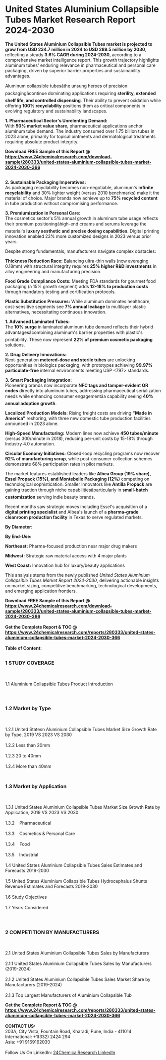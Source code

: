 <h1>United States Aluminium Collapsible Tubes  Market Research Report 2024-2030</h1><p><strong>The United States Aluminium Collapsible Tubes market is projected to grow from USD 234.7 million in 2024 to USD 289.5 million by 2030</strong>, reflecting a steady <strong>3.6% CAGR during 2024-2030</strong>, according to a comprehensive market intelligence report. This growth trajectory highlights aluminum tubes' enduring relevance in pharmaceutical and personal care packaging, driven by superior barrier properties and sustainability advantages.</p><p>Aluminum collapsible tubesâthe unsung heroes of precision packagingâcontinue dominating applications requiring <strong>sterility, extended shelf life, and controlled dispensing</strong>. Their ability to prevent oxidation while offering <strong>100% recyclability</strong> positions them as critical components in evolving regulatory and sustainability landscapes.</p><p><strong>1. Pharmaceutical Sector's Unrelenting Demand:</strong><br>
With <strong>50% market value share</strong>, pharmaceutical applications anchor aluminum tube demand. The industry consumed over 1.75 billion tubes in 2023 alone, primarily for topical ointments and dermatological treatments requiring absolute product integrity.</p><div><b>Download FREE Sample of this Report @ 
            <a href="https://www.24chemicalresearch.com/download-sample/280333/united-states-aluminium-collapsible-tubes-market-2024-2030-366">
            https://www.24chemicalresearch.com/download-sample/280333/united-states-aluminium-collapsible-tubes-market-2024-2030-366</a></b></div><br><p><strong>2. Sustainable Packaging Imperatives:</strong><br>
As packaging recyclability becomes non-negotiable, aluminum's <strong>infinite recyclability</strong> and 30% lighter weight (versus 2010 benchmarks) make it the material of choice. Major brands now achieve up to <strong>75% recycled content</strong> in tube production without compromising performance.</p><p><strong>3. Premiumization in Personal Care:</strong><br>
The cosmetics sector's 5% annual growth in aluminum tube usage reflects their premium positioningâhigh-end creams and serums leverage the material's <strong>luxury aesthetic and precise dosing capabilities</strong>. Digital printing innovation enabled 23% more customized designs in 2023 versus prior years.</p><p>Despite strong fundamentals, manufacturers navigate complex obstacles:</p><p><strong>Thickness Reduction Race:</strong> Balancing ultra-thin walls (now averaging 0.18mm) with structural integrity requires <strong>25% higher R&amp;D investments</strong> in alloy engineering and manufacturing precision.</p><p><strong>Food Grade Compliance Costs:</strong> Meeting FDA standards for gourmet food packaging (a 15% growth segment) adds <strong>12-18% to production costs</strong> through mandatory testing and certification protocols.</p><p><strong>Plastic Substitution Pressures:</strong> While aluminum dominates healthcare, cost-sensitive segments see <strong>7% annual leakage</strong> to multilayer plastic alternatives, necessitating continuous innovation.</p><p><strong>1. Advanced Laminated Tubes:</strong><br>
The <strong>10% surge</strong> in laminated aluminum tube demand reflects their hybrid advantagesâcombining aluminum's barrier properties with plastic's printability. These now represent <strong>22% of premium cosmetic packaging</strong> solutions.</p><p><strong>2. Drug Delivery Innovations:</strong><br>
Next-generation <strong>metered-dose and sterile tubes</strong> are unlocking opportunities in biologics packaging, with prototypes achieving <strong>99.97% particulate-free</strong> internal environments meeting USP &lt;797&gt; standards.</p><p><strong>3. Smart Packaging Integration:</strong><br>
Pioneering brands now incorporate <strong>NFC tags and tamper-evident QR codes</strong> directly into aluminum tubes, addressing pharmaceutical serialization needs while enhancing consumer engagementâa capability seeing <strong>40% annual adoption growth</strong>.</p><p><strong>Localized Production Models:</strong> Rising freight costs are driving <strong>"Made in America"</strong> reshoring, with three new domestic tube production facilities announced in 2023 alone.</p><p><strong>High-Speed Manufacturing:</strong> Modern lines now achieve <strong>450 tubes/minute</strong> (versus 300/minute in 2018), reducing per-unit costs by 15-18% through Industry 4.0 automation.</p><p><strong>Circular Economy Initiatives:</strong> Closed-loop recycling programs now recover <strong>92% of manufacturing scrap</strong>, while post-consumer collection schemes demonstrate 68% participation rates in pilot markets.</p><p>The market features established leaders like <strong>Albea Group (19% share), Essel Propack (15%), and Montebello Packaging (12%)</strong> competing on technological sophistication. Smaller innovators like <strong>Antilla Propack</strong> are gaining traction through niche capabilitiesâparticularly in <strong>small-batch customization</strong> serving indie beauty brands.</p><p>Recent months saw strategic moves including Essel's acquisition of a <strong>digital printing specialist</strong> and Albea's launch of a <strong>pharma-grade cleanroom production facility</strong> in Texas to serve regulated markets.</p><p><strong>By Diameter:</strong></p><p><strong>By End-Use:</strong></p><p><strong>Northeast:</strong> Pharma-focused production near major drug makers</p><p><strong>Midwest:</strong> Strategic raw material access with 4 major plants</p><p><strong>West Coast:</strong> Innovation hub for luxury/beauty applications</p><p>This analysis stems from the newly published <em>United States Aluminium Collapsible Tubes Market Report 2024-2030</em>, delivering actionable insights on market sizing, competitive benchmarking, technological developments, and emerging application frontiers.</p><div><b>Download FREE Sample of this Report @ 
            <a href="https://www.24chemicalresearch.com/download-sample/280333/united-states-aluminium-collapsible-tubes-market-2024-2030-366">
            https://www.24chemicalresearch.com/download-sample/280333/united-states-aluminium-collapsible-tubes-market-2024-2030-366</a></b></div><br><div><b>Get the Complete Report & TOC @ 
            <a href="https://www.24chemicalresearch.com/reports/280333/united-states-aluminium-collapsible-tubes-market-2024-2030-366">
            https://www.24chemicalresearch.com/reports/280333/united-states-aluminium-collapsible-tubes-market-2024-2030-366</a></b></div><br>
            <b>Table of Content:</b><p><h2><span style="font-size:16px"><strong>1 STUDY COVERAGE</strong></span></h2><br />
<p>1.1 Aluminium Collapsible Tubes  Product Introduction</p><br />
<h2><span style="font-size:16px"><strong>1.2 Market by Type</strong></span></h2><br />
<p>1.2.1 United Statesn Aluminium Collapsible Tubes  Market Size Growth Rate by Type, 2019 VS 2023 VS 2030<br /><br />
1.2.2 Less than 20mm&nbsp;&nbsp; &nbsp;<br /><br />
1.2.3 20 to 40mm<br /><br />
1.2.4 More than 40mm<br /><br />
<h2><span style="font-size:16px"><strong>1.3 Market by Application</strong></span></h2><br />
<p>1.3.1 United States Aluminium Collapsible Tubes  Market Size Growth Rate by Application, 2019 VS 2023 VS 2030<br /><br />
1.3.2&nbsp;&nbsp; &nbsp;Pharmaceutical<br /><br />
1.3.3&nbsp;&nbsp; &nbsp;Cosmetics & Personal Care<br /><br />
1.3.4&nbsp;&nbsp; &nbsp;Food<br /><br />
1.3.5&nbsp;&nbsp; &nbsp;Industrial<br /><br />
1.4 United States Aluminium Collapsible Tubes  Sales Estimates and Forecasts 2019-2030<br /><br />
1.5 United States Aluminium Collapsible Tubes  Hydrocephalus Shunts Revenue Estimates and Forecasts 2019-2030<br /><br />
1.6 Study Objectives<br /><br />
1.7 Years Considered</p><br />
<h2><span style="font-size:16px"><strong>2 COMPETITION BY MANUFACTURERS</strong></span></h2><br />
<p>2.1 United States Aluminium Collapsible Tubes  Sales by Manufacturers<br /><br />
2.1.1 United States Aluminium Collapsible Tubes  Sales by Manufacturers (2019-2024)<br /><br />
2.1.2 United States Aluminium Collapsible Tubes  Sales Market Share by Manufacturers (2019-2024)<br /><br />
2.1.3 Top Largest Manufacturers of Aluminium Collapsible Tub</p><div><b>Get the Complete Report & TOC @ 
            <a href="https://www.24chemicalresearch.com/reports/280333/united-states-aluminium-collapsible-tubes-market-2024-2030-366">
            https://www.24chemicalresearch.com/reports/280333/united-states-aluminium-collapsible-tubes-market-2024-2030-366</a></b></div><br><b>CONTACT US:</b><br>
            203A, City Vista, Fountain Road, Kharadi, Pune, India - 411014<br>
            International: +1(332) 2424 294<br>
            Asia: +91 9169162030 <br><br>
            Follow Us On LinkedIn: <a href="https://www.linkedin.com/company/24chemicalresearch/">24ChemicalResearch LinkedIn</a>